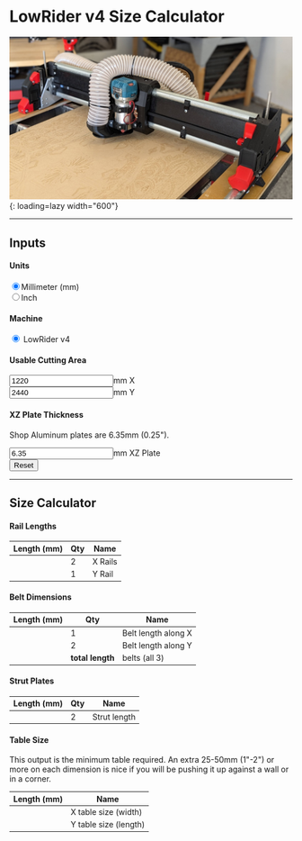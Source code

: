 <script src="https://code.jquery.com/jquery-1.9.1.min.js"></script>

# LowRider v4 Size Calculator


![!LR4 2'x4'](../img/lr4/lr4_simple.jpg){: loading=lazy width="600"}

----
## Inputs

#### Units
<input type="radio" onchange="to_mm()" name="units" value="mm" checked>Millimeter (mm)<br/>
<input type="radio" onchange="to_inch()" name="units" value="inches">Inch<br/>

#### Machine
<input type="radio" onchange="from_working()" name="model" value="v4" checked> LowRider v4<br/>

#### Usable Cutting Area
<!-- These "value"s are going to be overwritten by the reset_work() function below. -->
<input class="calc" type="number" onchange="from_working()" name="xwork" value="1220" size="6"><span class="units">mm</span> X<br/>
<input class="calc" type="number" onchange="from_working()" name="ywork" value="2440" size="6"><span class="units">mm</span> Y<br/>

#### XZ Plate Thickness
Shop Aluminum plates are 6.35mm (0.25").

<input class="calc" type="number" onchange="from_working()" name="xzplate" value="6.35" size="6"><span class="units">mm</span> XZ Plate<br/>
<button class="reset" onclick="reset_work()">Reset</button>

----

## Size Calculator

#### Rail Lengths
|Length (<span class="units">mm</span>)| Qty | Name |
|--------------------------------------|-----|------|
|<span name="xrails"     ></span>|2|X Rails|
|<span name="yrail"     ></span>|1|Y Rail|

#### Belt Dimensions
|Length (<span class="units">mm</span>)| Qty | Name |
|--------------------------------------|-----|------|
|<span name="xbelts"    ></span>|1|Belt length along X|
|<span name="ybelts"    ></span>|2|Belt length along Y|
|<span name="belt_total"></span>|**total length**| belts (all 3)|

#### Strut Plates
|Length (<span class="units">mm</span>)|Qty|Name|
|-------------------------------------|---|----|
|<span name="strut"     ></span>|2|Strut length|


#### Table Size

This output is the minimum table required. An extra 25-50mm (1"-2") or more on each dimension is nice if 
you will be pushing it up against a wall or in a corner.

|Length (<span class="units">mm</span>)| Name |
|--------------------------------------|------|
|<span name="xtable"></span>|X table size (width)|
|<span name="ytable"></span>|Y table size (length)|

<script>


function get_unit_convert() {
  // Get the currently chosen units.
  var units = $("input[name=units]:checked").val();

  // Get the multiplier.
  var unit_convert = 1.0;
  if (units == "mm") {
    // We have mm selected.
    unit_convert = 1.0;
  } else if (units == "inches") {
    // We have inches selected.
    unit_convert = 1.0/25.4;
  }
  else {
    alert("internal error: unrecognized units " + units);
  }
  return unit_convert;
}

function get_offsets() {

  const unit_convert = get_unit_convert();

  var v4 = {};
  v4.xrail_core = 168 * unit_convert;
  v4.yrail_minus_work = 255 * unit_convert;
  v4.ytable_minus_work = 313 * unit_convert;
  v4.xbelt_extra = 180 * unit_convert;
  v4.ybelt_extra = 200 * unit_convert;
  v4.xtable_extra = 107.5 * unit_convert;
  

  var model = $("input[name=model]:checked").val();
  if (model == "v4") {
    return v4;
  }
    else {
    alert("internal error: unrecognized model " + model);
  }
}

function to_mm() {
  // Query whether unit type is changing
  var isUnitChanging = false;
  if ($(".units").first().text() != "mm") {
    isUnitChanging = true;
  }

  // Find all the labels and change them to mm
  $(".units").text("mm");

  // Set the step attributes (you can also set other attributes here, like min, max, whatever)
  $("input[name=xwork]").attr({
    "step": 10.0
  });
  $("input[name=ywork]").attr({
    "step": 10.0
  });
  $("input[name=xzplate]").attr({
    "step": 0.1  
  });

  // Get the current units
  if (isUnitChanging) {
    // Get the current values.
    var xwork = parseFloat($("input[name=xwork]").val());
    var ywork = parseFloat($("input[name=ywork]").val());
    var xzplate = parseFloat($("input[name=xzplate]").val());

    // Change the units.
    // This Math.round(... * 10.0) / 10.0 is to round to the step.
    $("input[name=xwork]").val(Math.round(xwork * 25.4 * 0.1) / 0.1);
    $("input[name=ywork]").val(Math.round(ywork * 25.4 * 0.1) / 0.1);
    $("input[name=xzplate]").val(Math.round(xzplate * 25.4));
  }
  
  // Recalculate the rest of the page.
  from_working();
}

function to_inch() {
  // Find all the labels and change them to inches
  $(".units").text("inches");

  // Set the step attributes (you can also set other attributes here, like min, max, whatever)
  $("input[name=xwork]").attr({
    "step": 0.25
  });
  $("input[name=ywork]").attr({
    "step": 0.25
  });
  $("input[name=xzplate]").attr({
    "step": 0.004
  });

  // Get the current values.
  var xwork = parseFloat($("input[name=xwork]").val());
  var ywork = parseFloat($("input[name=ywork]").val());
  var xzplate = parseFloat($("input[name=xzplate]").val());

  // Change the units.
  $("input[name=xwork]").val(clip(xwork / 25.4));
  $("input[name=ywork]").val(clip(ywork / 25.4));
  $("input[name=xzplate]").val(clip(xzplate / 25.4));

  // Recalculate the rest of the page.
  from_working();
}

function clip(value) {
  return Math.round(value * 8) / 8; // Round to .125
}

function convertToMetric(num) {
  var units = $("input[name=units]:checked").val();
  return (units == "mm") ? num : Math.floor(num * 25.4);
}

function reset_work() {
  const unit_convert = get_unit_convert();
  $("input[name=xwork]").val(clip(1220 * unit_convert));
  $("input[name=ywork]").val(clip(2440 * unit_convert));
  $("input[name=xzplate]").val(clip(6.35 * unit_convert));
  from_working();
}


function from_working() {
  var offsets = get_offsets();

  var xwork = parseFloat($("input[name=xwork]").val());
  var ywork = parseFloat($("input[name=ywork]").val());
  var xzplate = parseFloat($("input[name=xzplate]").val());

  var xrails = xwork + offsets.xrail_core;
  var yrail = ywork + offsets.yrail_minus_work;

  var xbelts = xwork + offsets.xrail_core + offsets.xbelt_extra;
  var ybelts = yrail + offsets.ybelt_extra;
  var belt_total = 1*xbelts + 2*ybelts;

  var xtable = xwork + offsets.xrail_core + 2*xzplate + offsets.xtable_extra;
  var ytable = ywork + offsets.ytable_minus_work;

  $("span[name=xrails]").text(clip(xrails));
  $("span[name=yrail]").text(clip(yrail));
  $("span[name=xbelts]").text(clip(xbelts));
  $("span[name=ybelts]").text(clip(ybelts));
  $("span[name=belt_total]").text(clip(belt_total));
  $("span[name=xzplate]").text(clip(xzplate));
  $("span[name=xtable]").text(clip(xtable));
  $("span[name=ytable]").text(clip(ytable));
  $("span[name=strut]").text(clip(xrails));
}

// Set these up the first time.
$(window).on('load', function(){
  // Get back to mm
  $("input[value=mm]").prop('checked', true);
  $("input[value=inches]").prop('checked', false);

  to_mm();

  reset_work();
});

</script>
